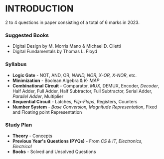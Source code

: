 # INTRODUCTION

2 to 4 questions in paper consisting of a total of 6 marks in 2023.

### Suggested Books 

- Digital Design by M. Morris Mano & Michael D. Ciletti
- Digital Fundamentals by Thomas L. Floyd

### Syllabus

- **Logic Gate** - NOT, AND, OR, *NAND, NOR, X-OR, X-NOR*, etc.
- **Minimization** - Boolean Algebra & *K- MAP*
- **Combinational Circuit** - Comparator, *MUX*, DEMUX, Encoder, *Decoder*, Half Adder, Full Adder, Half Subtractor, Full Subtractor, Serial Adder, *Parallel Adder*, Multiplier
- **Sequential Circuit** - Latches, *Flip-Flops*, Registers, Counters
- **Number System** - *Base Conversion, Magnitude Representation*, Fixed and Floating point Representation

### Study Plan

- **Theory** - Concepts
- **Previous Year's Questions (PYQs)** - From *CS & IT, Electronics, Electrical*
- **Books** - Solved and Unsolved Questions